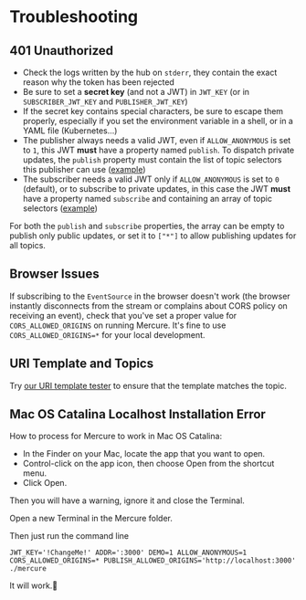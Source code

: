 # Troubleshooting

## 401 Unauthorized

* Check the logs written by the hub on `stderr`, they contain the exact reason why the token has been rejected
* Be sure to set a **secret key** (and not a JWT) in `JWT_KEY` (or in `SUBSCRIBER_JWT_KEY` and `PUBLISHER_JWT_KEY`)
* If the secret key contains special characters, be sure to escape them properly, especially if you set the environment variable in a shell, or in a YAML file (Kubernetes...)
* The publisher always needs a valid JWT, even if `ALLOW_ANONYMOUS` is set to `1`, this JWT **must** have a property named `publish`. To dispatch private updates, the `publish` property must contain the list of topic selectors this publisher can use ([example](https://jwt.io/#debugger-io?token=eyJhbGciOiJIUzI1NiIsInR5cCI6IkpXVCJ9.eyJtZXJjdXJlIjp7InB1Ymxpc2giOlsiKiJdLCJzdWJzY3JpYmUiOlsiaHR0cHM6Ly9leGFtcGxlLmNvbS9teS1wcml2YXRlLXRvcGljIiwiaHR0cDovL2xvY2FsaG9zdDozMDAwL2RlbW8vYm9va3Mve2lkfS5qc29ubGQiXSwicGF5bG9hZCI6eyJ1c2VyIjoiaHR0cHM6Ly9leGFtcGxlLmNvbS91c2Vycy9kdW5nbGFzIiwicmVtb3RlX2FkZHIiOiIxMjcuMC4wLjEifX19.bRUavgS2H9GyCHq7eoPUL_rZm2L7fGujtyyzUhiOsnw))
* The subscriber needs a valid JWT only if `ALLOW_ANONYMOUS` is set to `0` (default), or to subscribe to private updates, in this case the JWT **must** have a property named `subscribe` and containing an array of topic selectors ([example](https://jwt.io/#debugger-io?token=eyJhbGciOiJIUzI1NiIsInR5cCI6IkpXVCJ9.eyJtZXJjdXJlIjp7InB1Ymxpc2giOlsiKiJdLCJzdWJzY3JpYmUiOlsiaHR0cHM6Ly9leGFtcGxlLmNvbS9teS1wcml2YXRlLXRvcGljIiwiaHR0cDovL2xvY2FsaG9zdDozMDAwL2RlbW8vYm9va3Mve2lkfS5qc29ubGQiXSwicGF5bG9hZCI6eyJ1c2VyIjoiaHR0cHM6Ly9leGFtcGxlLmNvbS91c2Vycy9kdW5nbGFzIiwicmVtb3RlX2FkZHIiOiIxMjcuMC4wLjEifX19.bRUavgS2H9GyCHq7eoPUL_rZm2L7fGujtyyzUhiOsnw))

For both the `publish` and `subscribe` properties, the array can be empty to publish only public updates, or set it to `["*"]` to allow publishing updates for all topics.

## Browser Issues

If subscribing to the `EventSource` in the browser doesn't work (the browser instantly disconnects from the stream or complains about CORS policy on receiving an event), check that you've set a proper value for `CORS_ALLOWED_ORIGINS` on running Mercure. It's fine to use `CORS_ALLOWED_ORIGINS=*` for your local development.

## URI Template and Topics

Try [our URI template tester](https://uri-template-tester.mercure.rocks/) to ensure that the template matches the topic.

## Mac OS Catalina Localhost Installation Error

How to process for Mercure to work in Mac OS Catalina:

- In the Finder on your Mac, locate the app that you want to open.
- Control-click on the app icon, then choose Open from the shortcut menu.
- Click Open.

Then you will have a warning, ignore it and close the Terminal.

Open a new Terminal in the Mercure folder.

Then just run the command line
```
JWT_KEY='!ChangeMe!' ADDR=':3000' DEMO=1 ALLOW_ANONYMOUS=1 CORS_ALLOWED_ORIGINS=* PUBLISH_ALLOWED_ORIGINS='http://localhost:3000' ./mercure
```

It will work.🎊
